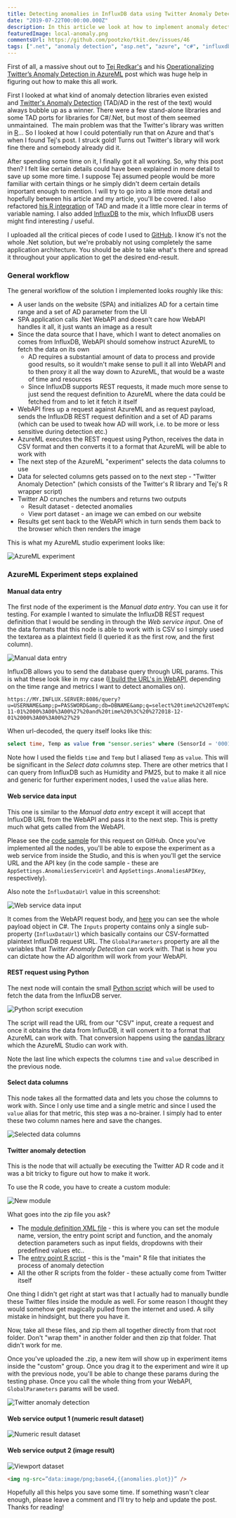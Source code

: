 ```yaml
---
title: Detecting anomalies in InfluxDB data using Twitter Anomaly Detection, WebAPI and Azure ML Studio
date: "2019-07-22T00:00:00.000Z"
description: In this article we look at how to implement anomaly detection in your InfluxDB time-series data in Azure ML Studio without overloading your WebAPI service.
featuredImage: local-anomaly.png
commentsUrl: https://github.com/pootzko/tkit.dev/issues/46
tags: [".net", "anomaly detection", "asp.net", "azure", "c#", "influxdb", "machine learning", "twitter", "webapi"]
---
```


First of all, a massive shout out to [Tej Redkar's](https://www.linkedin.com/in/tejaswiredkar/) and his [Operationalizing Twitter’s Anomaly Detection in AzureML](https://www.linkedin.com/pulse/operationalizing-twitters-anomaly-detection-azureml-tejaswi-redkar/) post which was huge help in figuring out how to make this all work.

First I looked at what kind of anomaly detection libraries even existed and [Twitter's Anomaly Detection](https://anomaly.io/anomaly-detection-twitter-r/) (TAD/AD in the rest of the text) would always bubble up as a winner. There were a few stand-alone libraries and some TAD ports for libraries for C#/.Net, but most of them seemed unmaintained.  The main problem was that the Twitter's library was written in [R](https://github.com/twitter/AnomalyDetection/tree/master/R)... So I looked at how I could potentially run that on Azure and that's when I found Tej's post. I struck gold! Turns out Twitter's library will work fine there and somebody already did it.

After spending some time on it, I finally got it all working. So, why this post then? I felt like certain details could have been explained in more detail to save up some more time. I suppose Tej assumed people would be more familiar with certain things or he simply didn't deem certain details important enough to mention. I will try to go into a little more detail and hopefully between his article and my article, you'll be covered. I also refactored [his R integration](https://github.com/dynamicdeploy/analytics-machinelearning/blob/master/Anomaly%20Detection/R/azureml_ts_anom_detection.R) of TAD and made it a little more clear in terms of variable naming. I also added [InfluxDB](https://www.influxdata.com/) to the mix, which InfluxDB users might find interesting / useful.

I uploaded all the critical pieces of code I used to [GitHub](https://github.com/pootzko/witad). I know it's not the whole .Net solution, but we're probably not using completely the same application architecture. You should be able to take what's there and spread it throughout your application to get the desired end-result.

### General workflow

The general workflow of the solution I implemented looks roughly like this:

- A user lands on the website (SPA) and initializes AD for a certain time range and a set of AD parameter from the UI
- SPA application calls .Net WebAPI and doesn't care how WebAPI handles it all, it just wants an image as a result
- Since the data source that I have, which I want to detect anomalies on comes from InfluxDB, WebAPI should somehow instruct AzureML to fetch the data on its own
  - AD requires a substantial amount of data to process and provide good results, so it wouldn't make sense to pull it all into WebAPI and to then proxy it all the way down to AzureML, that would be a waste of time and resources
  - Since InfluxDB supports REST requests, it made much more sense to just send the request definition to AzureML where the data could be fetched from and to let it fetch it itself
- WebAPI fires up a request against AzureML and as request payload, sends the InfluxDB REST request definition and a set of AD params (which can be used to tweak how AD will work, i.e. to be more or less sensitive during detection etc.)
- AzureML executes the REST request using Python, receives the data in CSV format and then converts it to a format that AzureML will be able to work with
- The next step of the AzureML "experiment" selects the data columns to use
- Data for selected columns gets passed on to the next step - "Twitter Anomaly Detection" (which consists of the Twitter's R library and Tej's R wrapper script)
- Twitter AD crunches the numbers and returns two outputs
  - Result dataset - detected anomalies
  - View port dataset - an image we can embed on our website
- Results get sent back to the WebAPI which in turn sends them back to the browser which then renders the image

This is what my AzureML studio experiment looks like:

![AzureML experiment](anomaly-detection-map.png)

### AzureML Experiment steps explained

#### Manual data entry

The first node of the experiment is the _Manual data entry_. You can use it for testing. For example I wanted to simulate the InfluxDB REST request definition that I would be sending in through the _Web service input_. One of the data formats that this node is able to work with is CSV so I simply used the textarea as a plaintext field (I queried it as the first row, and the first column).

![Manual data entry](ad-manual-data.png)

InfluxDB allows you to send the database query through URL params. This is what these look like in my case ([I build the URL's in WebAPI](https://github.com/pootzko/witad/blob/master/cs/AnomalyDetectionProvider.cs#L25), depending on the time range and metrics I want to detect anomalies on).

```
https://MY.INFLUX.SERVER:8086/query?u=USERNAME&amp;p=PASSWORD&amp;db=DBNAME&amp;q=select%20time%2C%20Temp%20as%20value%20from%20%22sensor.series%22%20where%20%28SensorId%20%3D%20%270001%27%29%20and%20%28time%20%3E%3D%20%272018-11-01%2000%3A00%3A00%27%20and%20time%20%3C%20%272018-12-01%2000%3A00%3A00%27%29
```

When url-decoded, the query itself looks like this:

```sql
select time, Temp as value from "sensor.series" where (SensorId = '0001') and (time >= '2018-11-01 00:00:00' and time < '2018-12-01 00:00:00')
```

Note how I used the fields `time` and `Temp` but I aliased `Temp` as `value`. This will be significant in the _Select data columns_ step. There are other metrics that I can query from InfluxDB such as Humidity and PM25, but to make it all nice and generic for further experiment nodes, I used the `value` alias here.

#### Web service data input

This one is similar to the _Manual data entry_ except it will accept that InfluxDB URL from the WebAPI and pass it to the next step. This is pretty much what gets called from the WebAPI.

Please see the [code sample](https://github.com/pootzko/witad/blob/master/cs/AnomalyDetectionProvider.cs#L3) for this request on GitHub. Once you've implemented all the nodes, you'll be able to expose the experiment as a web service from inside the Studio, and this is when you'll get the service URL and the API key (in the code sample - these are `AppSettings.AnomaliesServiceUrl` and `AppSettings.AnomaliesAPIKey`, respectively).

Also note the `InfluxDataUrl` value in this screenshot:

![Web service data input](ad-web-service-input.png)

It comes from the WebAPI request body, and [here](https://github.com/pootzko/witad/blob/master/cs/AnomalyDetectionRequestBody.cs) you can see the whole payload object in C#. The `Inputs` property contains only a single sub-property (`InfluxDataUrl`) which basically contains our CSV-formatted plaintext InfluxDB request URL. The `GlobalParameters` property are all the variables that _Twitter Anomaly Detection_ can work with. That is how you can dictate how the AD algorithm will work from your WebAPI.

#### REST request using Python

The next node will contain the small [Python script](https://github.com/pootzko/witad/blob/master/py/fetch_influxdb_data.py) which will be used to fetch the data from the InfluxDB server.

![Python script execution](ad-python-script.png)

The script will read the URL from our "CSV" input, create a request and once it obtains the data from InfluxDB, it will convert it to a format that AzureML can work with. That conversion happens using the [pandas library](https://pandas.pydata.org/) which the AzureML Studio can work with.

Note the last line which expects the columns `time` and `value` described in the previous node.

#### Select data columns

This node takes all the formatted data and lets you chose the columns to work with. Since I only use time and a single metric and since I used the `value` alias for that metric, this step was a no-brainer. I simply had to enter these two column names here and save the changes.

![Selected data columns](ad-selected-columns.png)

#### Twitter anomaly detection

This is the node that will actually be executing the Twitter AD R code and it was a bit tricky to figure out how to make it work.

To use the R code, you have to create a custom module:

![New module](ad-new-module.jpg)

What goes into the zip file you ask?

- The [module definition XML file](https://github.com/pootzko/witad/blob/master/r/twitteranomalycustommodule.xml) - this is where you can set the module name, version, the entry point script and function, and the anomaly detection parameters such as input fields, dropdowns with their predefined values etc..
- The [entry point R script](https://github.com/pootzko/witad/blob/master/r/azureml_ts_anom_detection.R) - this is the "main" R file that initiates the process of anomaly detection
- All the other R scripts from the folder - these actually come from Twitter itself

One thing I didn't get right at start was that I actually had to manually bundle these Twitter files inside the module as well. For some reason I thought they would somehow get magically pulled from the internet and used. A silly mistake in hindsight, but there you have it.

Now, take all these files, and zip them all together directly from that root folder. Don't "wrap them" in another folder and then zip that folder. That didn't work for me.

Once you've uploaded the .zip, a new item will show up in experiment items inside the "custom" group. Once you drag it to the experiment and wire it up with the previous node, you'll be able to change these params during the testing phase. Once you call the whole thing from your WebAPI, `GlobalParameters` params will be used.

![Twitter anomaly detection](ad-params.png)

#### Web service output 1 (numeric result dataset)

![Numeric result dataset](ad-web-service-output-1-result-dataset.png)

#### Web service output 2 (image result)

![Viewport dataset](ad-web-service-output-2-viewport-dataset.png)



```html
<img ng-src=”data:image/png;base64,{{anomalies.plot}}” />
```

Hopefully all this helps you save some time. If something wasn't clear enough, please leave a comment and I'll try to help and update the post. Thanks for reading!